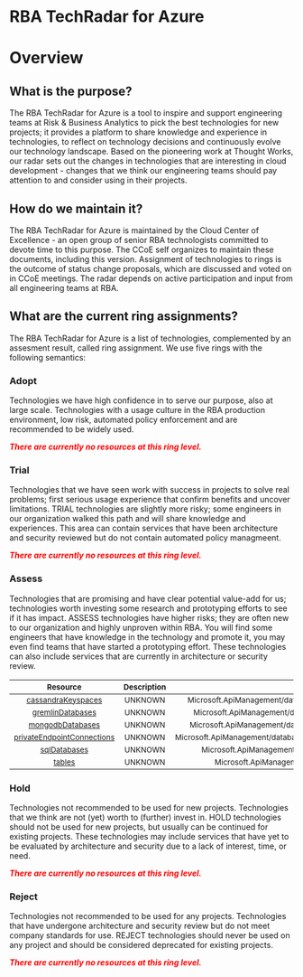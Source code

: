 
RBA TechRadar for Azure
=======================

# Overview

## What is the purpose?


The RBA TechRadar for Azure is a tool to inspire and support engineering teams at Risk & Business Analytics to pick the best technologies for new projects; it provides a platform to share knowledge and experience in technologies, to reflect on technology decisions and continuously evolve our technology landscape.  Based on the pioneering work at Thought Works, our radar sets out the changes in technologies that are interesting in cloud development - changes that we think our engineering teams should pay attention to and consider using in their projects.
## How do we maintain it?


The RBA TechRadar for Azure is maintained by the Cloud Center of Excellence - an open group of senior RBA technologists committed to devote time to this purpose.  The CCoE self organizes to maintain these documents, including this version.  Assignment of technologies to rings is the outcome of status change proposals, which are discussed and voted on in CCoE meetings.  The radar depends on active participation and input from all engineering teams at RBA.
## What are the current ring assignments?


The RBA TechRadar for Azure is a list of technologies, complemented by an assesment result, called ring assignment.  We use five rings with the following semantics:
### Adopt


Technologies we have high confidence in to serve our purpose, also at large scale.  Technologies with a usage culture in the RBA production environment, low risk, automated policy enforcement and are recommended to be widely used.  
  
***<font color="red"> There are currently no resources at this ring level. </font>***
### Trial


Technologies that we have seen work with success in projects to solve real problems;  first serious usage experience that confirm benefits and uncover limitations.  TRIAL technologies are slightly more risky; some engineers in our organization walked this path and will share knowledge and experiences.  This area can contain services that have been architecture and security reviewed but do not contain automated policy managmeent.  
  
***<font color="red"> There are currently no resources at this ring level. </font>***
### Assess


Technologies that are promising and have clear potential value-add for us; technologies worth investing some research and prototyping efforts to see if it has impact.  ASSESS technologies have higher risks;  they are often new to our organization and highly unproven within RBA.  You will find some engineers that have knowledge in the technology and promote it, you may even find teams that have started a prototyping effort.  These technologies can also include services that are currently in architecture or security review.  

|<sub>Resource</sub>|<sub>Description</sub>|<sub>Path</sub>|<sub>Status</sub>|
| :---: | :---: | :---: | :---: |
|<sub>[cassandraKeyspaces](https://github.com/openrba/python-azure-techradar/tree/master/Microsoft.ApiManagement/databaseAccounts/cassandraKeyspaces)</sub>|<sub>UNKNOWN</sub>|<sub>Microsoft.ApiManagement/databaseAccounts/cassandraKeyspaces</sub>|<sub>ASSESS</sub>|
|<sub>[gremlinDatabases](https://github.com/openrba/python-azure-techradar/tree/master/Microsoft.ApiManagement/databaseAccounts/gremlinDatabases)</sub>|<sub>UNKNOWN</sub>|<sub>Microsoft.ApiManagement/databaseAccounts/gremlinDatabases</sub>|<sub>ASSESS</sub>|
|<sub>[mongodbDatabases](https://github.com/openrba/python-azure-techradar/tree/master/Microsoft.ApiManagement/databaseAccounts/mongodbDatabases)</sub>|<sub>UNKNOWN</sub>|<sub>Microsoft.ApiManagement/databaseAccounts/mongodbDatabases</sub>|<sub>ASSESS</sub>|
|<sub>[privateEndpointConnections](https://github.com/openrba/python-azure-techradar/tree/master/Microsoft.ApiManagement/databaseAccounts/privateEndpointConnections)</sub>|<sub>UNKNOWN</sub>|<sub>Microsoft.ApiManagement/databaseAccounts/privateEndpointConnections</sub>|<sub>ASSESS</sub>|
|<sub>[sqlDatabases](https://github.com/openrba/python-azure-techradar/tree/master/Microsoft.ApiManagement/databaseAccounts/sqlDatabases)</sub>|<sub>UNKNOWN</sub>|<sub>Microsoft.ApiManagement/databaseAccounts/sqlDatabases</sub>|<sub>ASSESS</sub>|
|<sub>[tables](https://github.com/openrba/python-azure-techradar/tree/master/Microsoft.ApiManagement/databaseAccounts/tables)</sub>|<sub>UNKNOWN</sub>|<sub>Microsoft.ApiManagement/databaseAccounts/tables</sub>|<sub>ASSESS</sub>|

### Hold


Technologies not recommended to be used for new projects. Technologies that we think are not (yet) worth to (further) invest in.  HOLD technologies should not be used for new projects, but usually can be continued for existing projects.  These technologies may include services that have yet to be evaluated by architecture and security due to a lack of interest, time, or need.  
  
***<font color="red"> There are currently no resources at this ring level. </font>***
### Reject


Technologies not recommended to be used for any projects. Technologies that have undergone architecture and security review but do not meet company standards for use.  REJECT technologies should never be used on any project and should be considered deprecated for existing projects.  
  
***<font color="red"> There are currently no resources at this ring level. </font>***